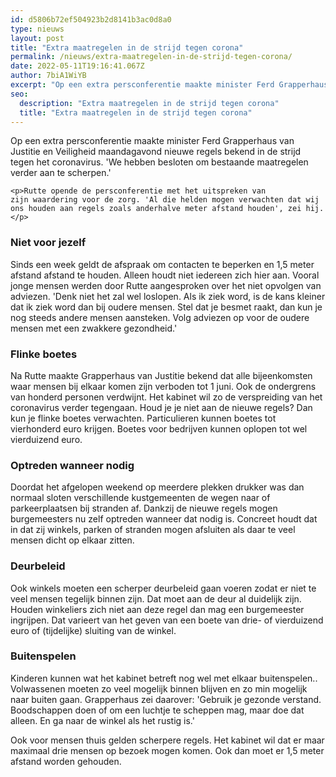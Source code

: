 ```yaml
---
id: d5806b72ef504923b2d8141b3ac0d8a0
type: nieuws
layout: post
title: "Extra maatregelen in de strijd tegen corona"
permalink: /nieuws/extra-maatregelen-in-de-strijd-tegen-corona/
date: 2022-05-11T19:16:41.067Z
author: 7biA1WiYB
excerpt: "Op een extra persconferentie maakte minister Ferd Grapperhaus van Justitie en Veiligheid maandagavond nieuwe regels bekend in de strijd tegen het coronavirus. 'We hebben besloten om bestaande maatregelen verder aan te scherpen.'  "
seo:
  description: "Extra maatregelen in de strijd tegen corona"
  title: "Extra maatregelen in de strijd tegen corona"
---
```

Op een extra persconferentie maakte minister Ferd Grapperhaus van Justitie en Veiligheid maandagavond nieuwe regels bekend in de strijd tegen het coronavirus. 'We hebben besloten om bestaande maatregelen verder aan te scherpen.'  

    <p>Rutte opende de persconferentie met het uitspreken van zijn waardering voor de zorg. 'Al die helden mogen verwachten dat wij ons houden aan regels zoals anderhalve meter afstand houden', zei hij.</p>
<h3>Niet voor jezelf</h3>
<p>Sinds een week geldt de afspraak om contacten te beperken en 1,5 meter afstand afstand te houden. Alleen houdt niet iedereen zich hier aan. Vooral jonge mensen werden door Rutte aangesproken over het niet opvolgen van adviezen. 'Denk niet het zal wel loslopen. Als ik ziek word, is de kans kleiner dat ik ziek word dan bij oudere mensen. Stel dat je besmet raakt, dan kun je nog steeds andere mensen aansteken. Volg adviezen op voor de oudere mensen met een zwakkere gezondheid.'</p>
<h3>Flinke boetes</h3>
<p>Na Rutte maakte Grapperhaus van Justitie bekend dat alle bijeenkomsten waar mensen bij elkaar komen zijn verboden tot 1 juni. Ook de ondergrens van honderd personen verdwijnt. Het kabinet wil zo de verspreiding van het coronavirus verder tegengaan. Houd je je niet aan de nieuwe regels? Dan kun je flinke boetes verwachten. Particulieren kunnen boetes tot vierhonderd euro krijgen. Boetes voor bedrijven kunnen oplopen tot wel vierduizend euro. </p>
<h3>Optreden wanneer nodig</h3>
<p>Doordat het afgelopen weekend op meerdere plekken drukker was dan normaal sloten verschillende kustgemeenten de wegen naar of parkeerplaatsen bij stranden af. Dankzij de nieuwe regels mogen burgemeesters nu zelf optreden wanneer dat nodig is. Concreet houdt dat in dat zij winkels, parken of stranden mogen afsluiten als daar te veel mensen dicht op elkaar zitten.</p>
<h3>Deurbeleid</h3>
<p>Ook winkels moeten een scherper deurbeleid gaan voeren zodat er niet te veel mensen tegelijk binnen zijn. Dat moet aan de deur al duidelijk zijn. Houden winkeliers zich niet aan deze regel dan mag een burgemeester ingrijpen. Dat varieert van het geven van een boete van drie- of vierduizend euro of (tijdelijke) sluiting van de winkel.</p>
<h3>Buitenspelen</h3>
<p>Kinderen kunnen wat het kabinet betreft nog wel met elkaar buitenspelen.. Volwassenen moeten zo veel mogelijk binnen blijven en zo min mogelijk naar buiten gaan. Grapperhaus zei daarover: 'Gebruik je gezonde verstand. Boodschappen doen of om een luchtje te scheppen mag, maar doe dat alleen. En ga naar de winkel als het rustig is.'</p>
<p>Ook voor mensen thuis gelden scherpere regels. Het kabinet wil dat er maar maximaal drie mensen op bezoek mogen komen. Ook dan moet er 1,5 meter afstand worden gehouden.</p>  

